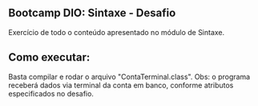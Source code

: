 ## Bootcamp DIO: Sintaxe - Desafio

Exercício de todo o conteúdo apresentado no módulo de Sintaxe.

## Como executar:

Basta compilar e rodar o arquivo "ContaTerminal.class".
Obs: o programa receberá dados via terminal da conta em banco, conforme atributos especificados no desafio.
